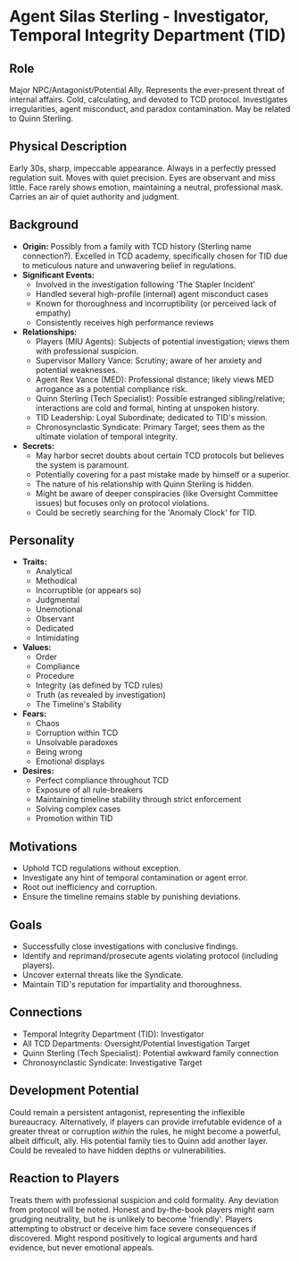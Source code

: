 # Agent Silas Sterling - Investigator, Temporal Integrity Department (TID)

## Role
Major NPC/Antagonist/Potential Ally. Represents the ever-present threat of internal affairs. Cold, calculating, and devoted to TCD protocol. Investigates irregularities, agent misconduct, and paradox contamination. May be related to Quinn Sterling.

## Physical Description
Early 30s, sharp, impeccable appearance. Always in a perfectly pressed regulation suit. Moves with quiet precision. Eyes are observant and miss little. Face rarely shows emotion, maintaining a neutral, professional mask. Carries an air of quiet authority and judgment.

## Background
- **Origin:** Possibly from a family with TCD history (Sterling name connection?). Excelled in TCD academy, specifically chosen for TID due to meticulous nature and unwavering belief in regulations.
- **Significant Events:**
  - Involved in the investigation following 'The Stapler Incident'
  - Handled several high-profile (internal) agent misconduct cases
  - Known for thoroughness and incorruptibility (or perceived lack of empathy)
  - Consistently receives high performance reviews
- **Relationships:**
  - Players (MIU Agents): Subjects of potential investigation; views them with professional suspicion.
  - Supervisor Mallory Vance: Scrutiny; aware of her anxiety and potential weaknesses.
  - Agent Rex Vance (MED): Professional distance; likely views MED arrogance as a potential compliance risk.
  - Quinn Sterling (Tech Specialist): Possible estranged sibling/relative; interactions are cold and formal, hinting at unspoken history.
  - TID Leadership: Loyal Subordinate; dedicated to TID's mission.
  - Chronosynclastic Syndicate: Primary Target; sees them as the ultimate violation of temporal integrity.
- **Secrets:**
  - May harbor secret doubts about certain TCD protocols but believes the system is paramount.
  - Potentially covering for a past mistake made by himself or a superior.
  - The nature of his relationship with Quinn Sterling is hidden.
  - Might be aware of deeper conspiracies (like Oversight Committee issues) but focuses only on protocol violations.
  - Could be secretly searching for the 'Anomaly Clock' for TID.

## Personality
- **Traits:**
  - Analytical
  - Methodical
  - Incorruptible (or appears so)
  - Judgmental
  - Unemotional
  - Observant
  - Dedicated
  - Intimidating
- **Values:**
  - Order
  - Compliance
  - Procedure
  - Integrity (as defined by TCD rules)
  - Truth (as revealed by investigation)
  - The Timeline's Stability
- **Fears:**
  - Chaos
  - Corruption within TCD
  - Unsolvable paradoxes
  - Being wrong
  - Emotional displays
- **Desires:**
  - Perfect compliance throughout TCD
  - Exposure of all rule-breakers
  - Maintaining timeline stability through strict enforcement
  - Solving complex cases
  - Promotion within TID

## Motivations
- Uphold TCD regulations without exception.
- Investigate any hint of temporal contamination or agent error.
- Root out inefficiency and corruption.
- Ensure the timeline remains stable by punishing deviations.

## Goals
- Successfully close investigations with conclusive findings.
- Identify and reprimand/prosecute agents violating protocol (including players).
- Uncover external threats like the Syndicate.
- Maintain TID's reputation for impartiality and thoroughness.

## Connections
- Temporal Integrity Department (TID): Investigator
- All TCD Departments: Oversight/Potential Investigation Target
- Quinn Sterling (Tech Specialist): Potential awkward family connection
- Chronosynclastic Syndicate: Investigative Target

## Development Potential
Could remain a persistent antagonist, representing the inflexible bureaucracy. Alternatively, if players can provide irrefutable evidence of a greater threat or corruption *within* the rules, he might become a powerful, albeit difficult, ally. His potential family ties to Quinn add another layer. Could be revealed to have hidden depths or vulnerabilities.

## Reaction to Players
Treats them with professional suspicion and cold formality. Any deviation from protocol will be noted. Honest and by-the-book players might earn grudging neutrality, but he is unlikely to become 'friendly'. Players attempting to obstruct or deceive him face severe consequences if discovered. Might respond positively to logical arguments and hard evidence, but never emotional appeals.
